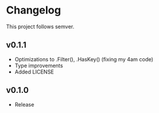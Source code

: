 # Changelog
This project follows semver.

## v0.1.1
- Optimizations to .Filter(), .HasKey() (fixing my 4am code)
- Type improvements
- Added LICENSE

## v0.1.0
- Release